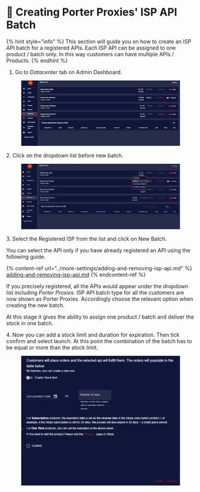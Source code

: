 # 🔱 Creating Porter Proxies' ISP API Batch

{% hint style="info" %}
This section will guide you on how to create an ISP API batch for a registered APIs. Each ISP API can be assigned to one product / batch only. In this way customers can have multiple APIs / Products. &#x20;
{% endhint %}

1. Go to _Datacenter_ tab on Admin Dashboard.

<figure><img src="../.gitbook/assets/5 (1).png" alt=""><figcaption></figcaption></figure>

2\. Click on the dropdown list before new batch.

<figure><img src="../.gitbook/assets/x (2).png" alt=""><figcaption></figcaption></figure>

3\. Select the Registered ISP from the list and click on New Batch.&#x20;

You can select the API only if you have already registered an API using the following guide.&#x20;

{% content-ref url="../more-settings/adding-and-removing-isp-api.md" %}
[adding-and-removing-isp-api.md](../more-settings/adding-and-removing-isp-api.md)
{% endcontent-ref %}

If you precisely registered, all the APIs would appear under the dropdown list including _Porter Proxies_. ISP API batch type for all the customers are now shown as Porter Proxies. Accordingly choose the relevant option when creating the new batch.

At this stage it gives the ability to assign one product / batch and deliver the stock in one batch.

4\. Now you can add a stock limit and duration for expiration. Then tick confirm and select launch. At this point the combination of the batch has to be equal or more than the stock limit.

<figure><img src="../.gitbook/assets/z (1).png" alt=""><figcaption></figcaption></figure>
